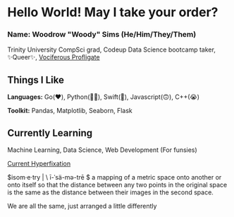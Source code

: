 # Hello World! May I take your order?

### Name: Woodrow "Woody" Sims (He/Him/They/Them)
Trinity University CompSci grad, Codeup Data Science bootcamp taker, ✨Queer✨, [Vociferous Profligate](https://www.youtube.com/watch?v=SLtVMU6CCHE&t=51)

## Things I Like
**Languages:** Go(❤️), Python(👍🏻), Swift(🙂), Javascript(🙃), C++(😭)

**Toolkit:** Pandas, Matplotlib, Seaborn, Flask

## Currently Learning
Machine Learning, Data Science, Web Development (For funsies) 


[Current Hyperfixation](https://www.youtube.com/watch?v=JAwac73o-fE)

$isom·​e·​try | \ ī-ˈsä-mə-trē  \$ a mapping of a metric space onto another or onto itself so that the distance between any two points in the original space is the same as the distance between their images in the second space.

We are all the same, just arranged a little differently